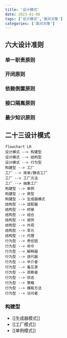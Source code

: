 ```yaml
---
title: '设计模式'
date: 2023-01-08
tags: ['设计模式','面对对象']
categories: ['面对对象']
---
```


## 六大设计准则
 ### 单一职责原则
 ### 开闭原则
 ### 依赖倒置原则
 ### 接口隔离原则
 ### 最少知识原则
## 二十三设计模式
```mermaid
flowchart LR
设计模式 --> 构建型
设计模式 --> 结构型
设计模式 --> 行为型
构建型 --> 工厂
工厂 --> 简单/静态工厂
工厂 --> 工厂方法
工厂 --> 抽象工厂
构建型 --> 单例
构建型 --> 原型
构建型 --> 生成器模式
结构型 --> 适配器
结构型 --> 桥接
结构型 --> 组合
结构型 --> 装饰
结构型 --> 外观
结构型 --> 享元
结构型 --> 代理
行为型 --> 责任链
行为型 --> 命令
行为型 --> 解释器
行为型 --> 迭代器
行为型 --> 中介者
行为型 --> 备忘录
行为型 --> 观察者
行为型 --> 状态
行为型 --> 策略
行为型 --> 模板方法
行为型 --> 访问者

```

### 构建型
- [[生成器模式]]
- [[工厂模式]]
- [[单例模式]]